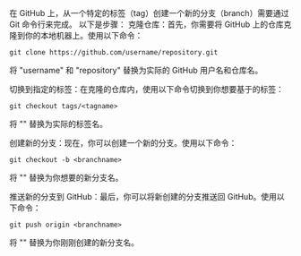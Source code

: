 
在 GitHub 上，从一个特定的标签（tag）创建一个新的分支（branch）需要通过 Git 命令行来完成。
以下是步骤：
克隆仓库：首先，你需要将 GitHub 上的仓库克隆到你的本地机器上。使用以下命令：
```
git clone https://github.com/username/repository.git
```
将 "username" 和 "repository" 替换为实际的 GitHub 用户名和仓库名。

切换到指定的标签：在克隆的仓库内，使用以下命令切换到你想要基于的标签：
```
git checkout tags/<tagname>
```
将 "<tagname>" 替换为实际的标签名。

创建新的分支：现在，你可以创建一个新的分支。使用以下命令：
```
git checkout -b <branchname>
```
将 "<branchname>" 替换为你想要的新分支名。

推送新的分支到 GitHub：最后，你可以将新创建的分支推送回 GitHub。使用以下命令：
```
git push origin <branchname>
```
将 "<branchname>" 替换为你刚刚创建的新分支名。
